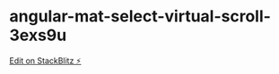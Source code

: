 # angular-mat-select-virtual-scroll-3exs9u

[Edit on StackBlitz ⚡️](https://stackblitz.com/edit/angular-mat-select-virtual-scroll-3exs9u)